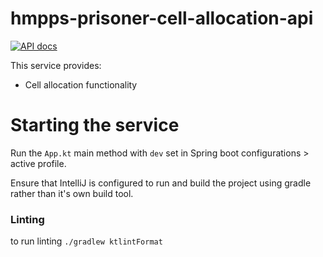 # hmpps-prisoner-cell-allocation-api
[![API docs](https://img.shields.io/badge/API_docs_-view-85EA2D.svg?logo=swagger)](https://cell-allocation-api-dev.prison.service.justice.gov.uk/swagger-ui.html)

This service provides:
* Cell allocation functionality

# Starting the service

Run the `App.kt` main method with `dev` set in Spring boot configurations > active profile.

Ensure that IntelliJ is configured to run and build the project using gradle rather than it's own build tool.

### Linting
to run linting  ```./gradlew ktlintFormat```
